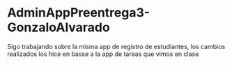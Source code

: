 # AdminAppPreentrega3-GonzaloAlvarado

Sigo trabajando sobre la misma app de registro de estudiantes, los cambios realizados los hice en basse a la app de tareas que vimos en clase
